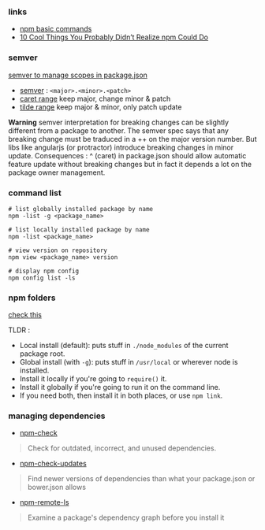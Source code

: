 
### links

- [npm basic commands](http://dreamerslab.com/blog/en/npm-basic-commands/)
- [10 Cool Things You Probably Didn’t Realize npm Could Do](http://blog.izs.me/post/1675072029/10-cool-things-you-probably-didnt-realize-npm)


### semver

[semver to manage scopes in package.json](https://docs.npmjs.com/misc/semver)
- [semver](https://github.com/mojombo/semver/blob/master/semver.md) : `<major>.<minor>.<patch>`
- [caret range](https://www.npmjs.com/package/semver#caret-ranges-1-2-3-0-2-5-0-0-4) keep major, change minor & patch
- [tilde range](https://www.npmjs.com/package/semver#tilde-ranges-1-2-3-1-2-1) keep major & minor, only patch update

**Warning** 
semver interpretation for breaking changes can be slightly different from a package to another. The semver spec says that any breaking change must be traduced in a ++ on the major version number.
But libs like angularjs (or protractor) introduce breaking changes in minor update.
Consequences : ^ (caret) in package.json should allow automatic feature update without breaking changes but in fact it depends a lot on the package owner management.


### command list

```
# list globally installed package by name
npm -list -g <package_name>
```

```
# list locally installed package by name
npm -list <package_name>
```

```
# view version on repository
npm view <package_name> version
```

```
# display npm config
npm config list -ls
```

### npm folders
[check this](https://docs.npmjs.com/files/folders)

TLDR :

- Local install (default): puts stuff in `./node_modules` of the current package root.
- Global install (with `-g`): puts stuff in `/usr/local` or wherever node is installed.
- Install it locally if you're going to `require()` it.
- Install it globally if you're going to run it on the command line.
- If you need both, then install it in both places, or use `npm link`.

### managing dependencies

- [npm-check](https://www.npmjs.com/package/npm-check)
> Check for outdated, incorrect, and unused dependencies.

- [npm-check-updates](https://www.npmjs.com/package/npm-check-updates)
> Find newer versions of dependencies than what your package.json or bower.json allows

- [npm-remote-ls](https://www.npmjs.com/package/npm-remote-ls)
> Examine a package's dependency graph before you install it
